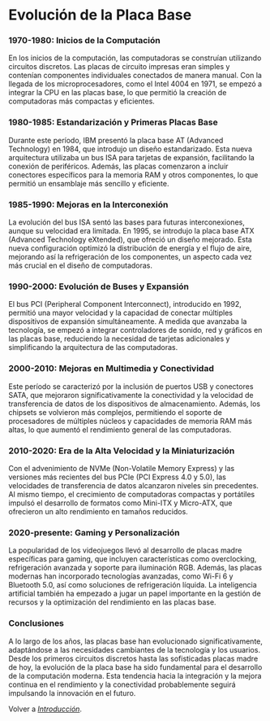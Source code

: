 # Evolución de la Placa Base

### 1970-1980: Inicios de la Computación
En los inicios de la computación, las computadoras se construían utilizando circuitos discretos. Las placas de circuito impresas eran simples y contenían componentes individuales conectados de manera manual. Con la llegada de los microprocesadores, como el Intel 4004 en 1971, se empezó a integrar la CPU en las placas base, lo que permitió la creación de computadoras más compactas y eficientes.

### 1980-1985: Estandarización y Primeras Placas Base
Durante este período, IBM presentó la placa base AT (Advanced Technology) en 1984, que introdujo un diseño estandarizado. Esta nueva arquitectura utilizaba un bus ISA para tarjetas de expansión, facilitando la conexión de periféricos. Además, las placas comenzaron a incluir conectores específicos para la memoria RAM y otros componentes, lo que permitió un ensamblaje más sencillo y eficiente.

### 1985-1990: Mejoras en la Interconexión
La evolución del bus ISA sentó las bases para futuras interconexiones, aunque su velocidad era limitada. En 1995, se introdujo la placa base ATX (Advanced Technology eXtended), que ofreció un diseño mejorado. Esta nueva configuración optimizó la distribución de energía y el flujo de aire, mejorando así la refrigeración de los componentes, un aspecto cada vez más crucial en el diseño de computadoras.

### 1990-2000: Evolución de Buses y Expansión
El bus PCI (Peripheral Component Interconnect), introducido en 1992, permitió una mayor velocidad y la capacidad de conectar múltiples dispositivos de expansión simultáneamente. A medida que avanzaba la tecnología, se empezó a integrar controladores de sonido, red y gráficos en las placas base, reduciendo la necesidad de tarjetas adicionales y simplificando la arquitectura de las computadoras.

### 2000-2010: Mejoras en Multimedia y Conectividad
Este período se caracterizó por la inclusión de puertos USB y conectores SATA, que mejoraron significativamente la conectividad y la velocidad de transferencia de datos de los dispositivos de almacenamiento. Además, los chipsets se volvieron más complejos, permitiendo el soporte de procesadores de múltiples núcleos y capacidades de memoria RAM más altas, lo que aumentó el rendimiento general de las computadoras.

### 2010-2020: Era de la Alta Velocidad y la Miniaturización
Con el advenimiento de NVMe (Non-Volatile Memory Express) y las versiones más recientes del bus PCIe (PCI Express 4.0 y 5.0), las velocidades de transferencia de datos alcanzaron niveles sin precedentes. Al mismo tiempo, el crecimiento de computadoras compactas y portátiles impulsó el desarrollo de formatos como Mini-ITX y Micro-ATX, que ofrecieron un alto rendimiento en tamaños reducidos.

### 2020-presente: Gaming y Personalización
La popularidad de los videojuegos llevó al desarrollo de placas madre específicas para gaming, que incluyen características como overclocking, refrigeración avanzada y soporte para iluminación RGB. Además, las placas modernas han incorporado tecnologías avanzadas, como Wi-Fi 6 y Bluetooth 5.0, así como soluciones de refrigeración líquida. La inteligencia artificial también ha empezado a jugar un papel importante en la gestión de recursos y la optimización del rendimiento en las placas base.

### Conclusiones
A lo largo de los años, las placas base han evolucionado significativamente, adaptándose a las necesidades cambiantes de la tecnología y los usuarios. Desde los primeros circuitos discretos hasta las sofisticadas placas madre de hoy, la evolución de la placa base ha sido fundamental para el desarrollo de la computación moderna. Esta tendencia hacia la integración y la mejora continua en el rendimiento y la conectividad probablemente seguirá impulsando la innovación en el futuro.

Volver a [_Introducción_](Introducción.md).
